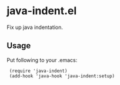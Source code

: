 # java-indent.el

Fix up java indentation.

## Usage

Put following to your .emacs:

     (require 'java-indent)
     (add-hook 'java-hook 'java-indent:setup)
